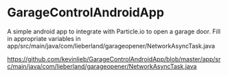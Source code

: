 # GarageControlAndroidApp

A simple android app to integrate with Particle.io to open a garage door.  Fill in appropriate variables in app/src/main/java/com/lieberland/garageopener/NetworkAsyncTask.java

https://github.com/kevinlieb/GarageControlAndroidApp/blob/master/app/src/main/java/com/lieberland/garageopener/NetworkAsyncTask.java


